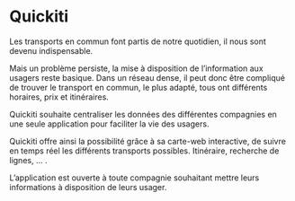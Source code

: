 # Quickiti
Les transports en commun font partis de notre quotidien, il nous sont devenu indispensable.

Mais un problème persiste, la mise à disposition de l’information aux usagers reste basique. Dans un réseau dense, il peut donc être compliqué de trouver le transport en commun, le plus adapté, tous ont différents horaires, prix et itinéraires.

Quickiti souhaite centraliser les données des différentes compagnies en une seule application pour faciliter la vie des usagers.

Quickiti offre ainsi la possibilité grâce à sa carte-web interactive, de suivre en temps réel les différents transports possibles. Itinéraire, recherche de lignes, … .

L’application est ouverte à toute compagnie souhaitant mettre leurs informations à disposition de leurs usager.

